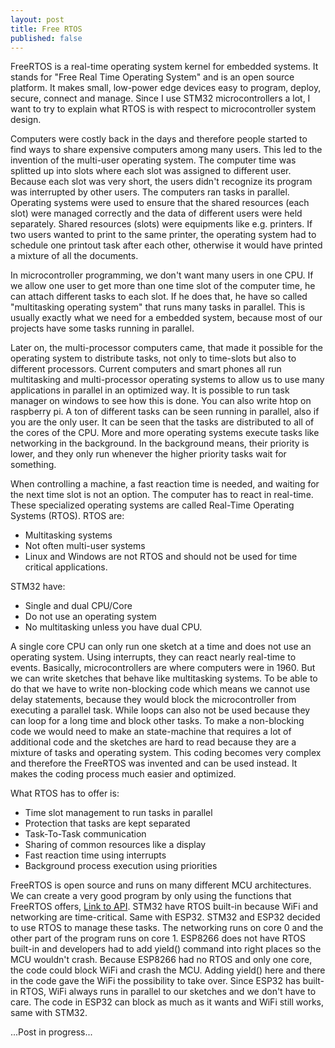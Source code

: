 ```yaml
---
layout: post
title: Free RTOS
published: false
---
```


FreeRTOS is a real-time operating system kernel for embedded systems. It stands for "Free Real Time Operating System"
and is an open source platform. It makes small, low-power edge devices easy to program, deploy, secure, connect and manage.
Since I use STM32 microcontrollers a lot, I want to try to explain what RTOS is with respect to microcontroller system design.

<!--Multitasking operating systems -->

Computers were costly back in the days and therefore people started to find ways to share expensive computers among many users.
This led to the invention of the multi-user operating system. 
The computer time was splitted up into slots where each slot was assigned to different user.
Because each slot was very short, the users didn't recognize its program was interrupted by other users.
The computers ran tasks in parallel.
Operating systems were used to ensure that the shared resources (each slot) were managed correctly and the data of different users were held separately.
Shared resources (slots) were equipments like e.g. printers.
If two users wanted to print to the same printer, the operating system had to schedule one printout task after each other, otherwise it would have printed a mixture of all the documents.

In microcontroller programming, we don't want many users in one CPU.
If we allow one user to get more than one time slot of the computer time, he can attach different tasks to each slot.
If he does that, he have so called "multitasking operating system" that runs many tasks in parallel.
This is usually exactly what we need for a embedded system, because most of our projects have some tasks running in parallel.

Later on, the multi-processor computers came, that made it possible for the operating system to distribute tasks,
not only to time-slots but also to different processors. Current computers and smart phones all run multitasking
and multi-processor operating systems to allow us to use many applications in parallel in an optimized way.
It is possible to run task manager on windows to see how this is done. You can also write htop on raspberry pi.
A ton of different tasks can be seen running in parallel, also if you are the only user.
It can be seen that the tasks are distributed to all of the cores of the CPU.
More and more operating systems execute tasks like networking in the background.
In the background means, their priority is lower, and they only run whenever the higher priority tasks wait for something.

When controlling a machine, a fast reaction time is needed, and waiting for the next time slot is not an option.
The computer has to react in real-time.
These specialized operating systems are called Real-Time Operating Systems (RTOS).
RTOS are:
* Multitasking systems
* Not often multi-user systems
* Linux and Windows are not RTOS and should not be used for time critical applications.

STM32 have:
* Single and dual CPU/Core
* Do not use an operating system
* No multitasking unless you have dual CPU.

A single core CPU can only run one sketch at a time and does not use an operating system.
Using interrupts, they can react nearly real-time to events.
Basically, microcontrollers are where computers were in 1960.
But we can write sketches that behave like multitasking systems.
To be able to do that we have to write non-blocking code which means we cannot use delay statements, because
they would block the microcontroller from executing a parallel task.
While loops can also not be used because they can loop for a long time and block other tasks.
To make a non-blocking code we would need to make an state-machine that requires a lot of additional code
and the sketches are hard to read because they are a mixture of tasks and operating system. 
This coding becomes very complex and therefore the FreeRTOS was invented and can be used instead.
It makes the coding process much easier and optimized.

What RTOS has to offer is:
* Time slot management to run tasks in parallel
* Protection that tasks are kept separated
* Task-To-Task communication
* Sharing of common resources like a display
* Fast reaction time using interrupts
* Background process execution using priorities

FreeRTOS is open source and runs on many different MCU architectures. 
We can create a very good program by only using the functions that FreeRTOS offers, [Link to API](https://www.freertos.org/a00021.html).
STM32 have RTOS built-in because WiFi and networking are time-critical. Same with ESP32.
STM32 and ESP32 decided to use RTOS to manage these tasks.
The networking runs on core 0 and the other part of the program runs on core 1.
ESP8266 does not have RTOS built-in and developers had to add yield() command into right places so the MCU wouldn't crash.
Because ESP8266 had no RTOS and only one core, the code could block WiFi and crash the MCU.
Adding yield() here and there in the code gave the WiFi the possibility to take over.
Since ESP32 has built-in RTOS, WiFi always runs in parallel to our sketches and we don't have to care.
The code in ESP32 can block as much as it wants and WiFi still works, same with STM32.




...Post in progress...



<!-- 
* https://www.youtube.com/watch?v=684KSAvYbw4

-->
